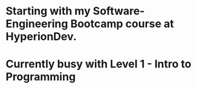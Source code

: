 # Starting with my Software-Engineering Bootcamp course at HyperionDev. 
# Currently busy with Level 1 - Intro to Programming
